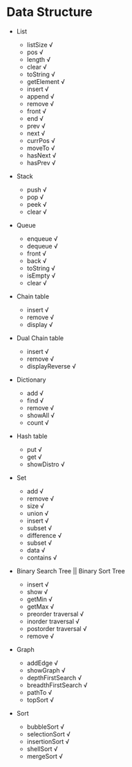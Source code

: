 # Data Structure

- List
    - listSize √
    - pos √
    - length √
    - clear √
    - toString √
    - getElement √
    - insert √
    - append √
    - remove √
    - front √
    - end √
    - prev √
    - next √
    - currPos √
    - moveTo √
    - hasNext √
    - hasPrev √

- Stack
    - push √
    - pop √
    - peek √
    - clear √

- Queue
    - enqueue √
    - dequeue √
    - front √
    - back √
    - toString √
    - isEmpty √
    - clear √

- Chain table
    - insert √
    - remove √
    - display √

- Dual Chain table
    - insert √
    - remove √
    - displayReverse √

- Dictionary
    - add √
    - find √
    - remove √
    - showAll √
    - count √

- Hash table
    - put √
    - get √
    - showDistro √

- Set
    - add √
    - remove √
    - size √
    - union √
    - insert √
    - subset √
    - difference √
    - subset √
    - data √
    - contains √

- Binary Search Tree || Binary Sort Tree
    - insert √
    - show √
    - getMin √
    - getMax √
    - preorder traversal √
    - inorder traversal √
    - postorder traversal √
    - remove √

- Graph
    - addEdge √
    - showGraph √
    - depthFirstSearch √
    - breadthFirstSearch √
    - pathTo √
    - topSort √

- Sort
    - bubbleSort √
    - selectionSort √
    - insertionSort √
    - shellSort √
    - mergeSort √
